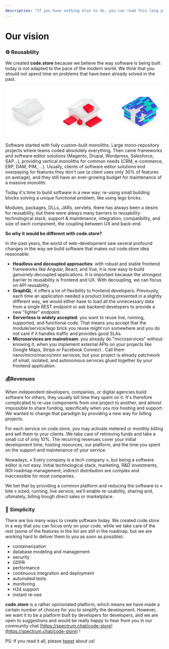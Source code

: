 ```yaml
---
description: "If you have nothing else to do, you can read this long piece of art about our vision of the future of the world \U0001F926‍♀️"
---
```


# Our vision

### ♻️ Reusability

We created **code.store** because we believe the way software is being built today is not adapted to the pace of the modern world. We think that you should not spend time on problems that have been already solved in the past.

![From custom-built monolith to software editor powered monoliths to re-usable API components](.gitbook/assets/image%20%281%29.png)

Software started with fully custom-built monoliths. Large mono-repository projects where teams coded absolutely everything. Then came frameworks and software editor solutions \(Magento, Drupal, Wordpress, Salesforce, SAP...\), providing vertical monoliths for common needs \(CRM, e-commerce, ERP, DAM, PIM, ...\). Usually, clients of software editor solutions end overpaying for features they don't use \(a client uses only 30% of features on average\), and they still have an ever-growing budget for maintenance of a massive monolith. 

Today it's time to build software in a new way: re-using small building blocks solving a unique functional problem, like using lego bricks.

‌Modules, packages, DLLs, JARs, servlets, there has always been a desire for reusability, but there were always many barriers to reusability: technological stack, support & maintenance, integration, compatibility, and size of each component, the coupling between UX and back-end.

**So why it would be different with code.store?**

In the past years, the world of web-development saw several profound changes in the way we build software that makes out code.store idea reasonable:

* **Headless and decoupled approaches**: with robust and stable frontend frameworks like Angular, React, and Vue, it is now easy to build genuinely decoupled applications. It is important because the strongest barrier to reusability is frontend and UX. With decoupling, we can focus on API reusability.
* **GraphQL**: it offers a lot of flexibility to frontend developers. Previously, each time an application needed a product listing presented in a slightly different way, we would either have to load all the unnecessary data from a single REST endpoint or ask backend developers to provide a new "lighter" endpoint.
* **Serverless is widely accepted**: you want to reuse live, running, supported, and functional code. That means you accept that the module/service/lego brick you reuse might run somewhere and you do not care if it handles traffic and provides good SLAs.
* **Microservices are mainstream**: you already do "microservices" without knowing it, when you implement external APIs on your projects like Google Maps, Stripe or Facebook Connect . Call them nano/micro/macro/mini services, but your project is already patchwork of small, isolated, and autonomous services glued together by your frontend application.

### 💰Revenues

When independent developers, companies, or digital agencies build software for others, they usually bill time they spent on it. It's therefore complicated to re-use components from one project to another, and almost impossible to share funding, specifically when you mix hosting and support. We wanted to change that paradigm by providing a new way for billing projects.

For each service on code.store, you may activate metered or monthly billing and sell them to your clients. We take care of retrieving funds and take a small cut of only 10%. The recurring revenues cover your initial development time, hosting resources, our platform, and the time you spent on the support and maintenance of your service. 

Nowadays, « Every company is a tech company », but being a software editor is not easy. Initial technological stack, marketing, R&D investments, ROI roadmap management, indirect distribution are complex and inaccessible for most companies.

We bet that by providing a common platform and reducing the software to « bite » sized, running, live service, we’ll enable re-usability, sharing and, ultimately, billing trough direct sales or marketplace.

### 🦄 Simplicity

There are too many ways to create software today. We created code.store in a way that you can focus only on your code, while we take care of the rest \(some of the features in the list are still in the roadmap, but we are working hard to deliver them to you as soon as possible\):

* containerization
* database modeling and management
* security
* GDPR
* performance
* continuous integration and deployment
* automated tests
* monitoring
* H24 support
* instant re-use

**code.store** is a rather opinionated platform, which means we have made a certain number of choices for you to simplify the development. However, we want it to be a platform built by developers for developers, and we are open to suggestions and would be really happy to hear from you in our community chat  [https://spectrum.chat/code-store](https://spectrum.chat/code-store) !

PS: If you read it all, please [tweet](https://www.twitter.com) about us!


